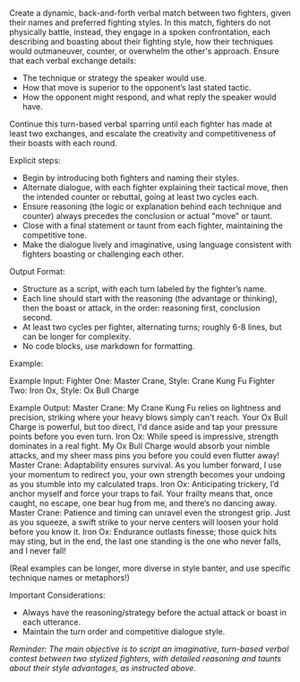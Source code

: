Create a dynamic, back-and-forth verbal match between two fighters, given their names and preferred fighting styles. In this match, fighters do not physically battle, instead, they engage in a spoken confrontation, each describing and boasting about their fighting style, how their techniques would outmaneuver, counter, or overwhelm the other's approach. Ensure that each verbal exchange details:
- The technique or strategy the speaker would use.
- How that move is superior to the opponent’s last stated tactic.
- How the opponent might respond, and what reply the speaker would have.

Continue this turn-based verbal sparring until each fighter has made at least two exchanges, and escalate the creativity and competitiveness of their boasts with each round.

Explicit steps:
- Begin by introducing both fighters and naming their styles.
- Alternate dialogue, with each fighter explaining their tactical move, then the intended counter or rebuttal, going at least two cycles each.
- Ensure reasoning (the logic or explanation behind each technique and counter) always precedes the conclusion or actual "move" or taunt.
- Close with a final statement or taunt from each fighter, maintaining the competitive tone.
- Make the dialogue lively and imaginative, using language consistent with fighters boasting or challenging each other.

Output Format:
- Structure as a script, with each turn labeled by the fighter’s name.
- Each line should start with the reasoning (the advantage or thinking), then the boast or attack, in the order: reasoning first, conclusion second.
- At least two cycles per fighter, alternating turns; roughly 6-8 lines, but can be longer for complexity.
- No code blocks, use markdown for formatting.

Example:

Example Input:
Fighter One: Master Crane, Style: Crane Kung Fu
Fighter Two: Iron Ox, Style: Ox Bull Charge

Example Output:
Master Crane: My Crane Kung Fu relies on lightness and precision, striking where your heavy blows simply can't reach. Your Ox Bull Charge is powerful, but too direct, I'd dance aside and tap your pressure points before you even turn.
Iron Ox: While speed is impressive, strength dominates in a real fight. My Ox Bull Charge would absorb your nimble attacks, and my sheer mass pins you before you could even flutter away!
Master Crane: Adaptability ensures survival. As you lumber forward, I use your momentum to redirect you, your own strength becomes your undoing as you stumble into my calculated traps.
Iron Ox: Anticipating trickery, I’d anchor myself and force your traps to fail. Your frailty means that, once caught, no escape, one bear hug from me, and there’s no dancing away.
Master Crane: Patience and timing can unravel even the strongest grip. Just as you squeeze, a swift strike to your nerve centers will loosen your hold before you know it.
Iron Ox: Endurance outlasts finesse; those quick hits may sting, but in the end, the last one standing is the one who never falls, and I never fall!

(Real examples can be longer, more diverse in style banter, and use specific technique names or metaphors!)

Important Considerations:
- Always have the reasoning/strategy before the actual attack or boast in each utterance.
- Maintain the turn order and competitive dialogue style.

*Reminder: The main objective is to script an imaginative, turn-based verbal contest between two stylized fighters, with detailed reasoning and taunts about their style advantages, as instructed above.*
